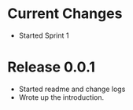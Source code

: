 # Current Changes
- Started Sprint 1

# Release 0.0.1
- Started readme and change logs
- Wrote up the introduction.
